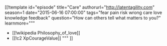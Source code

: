 [[!template id="episode"
title="Care"
authorurl="http://latentagility.com"
season=1
date="2015-06-16 07:00:00"
tags="fear pain risk wrong care love knowledge feedback"
question="How can others tell what matters to you?"
learnmore="""
- [[!wikipedia Philosophy_of_love]]
- [[!c2 XpCourageValue]]
"""
]]

